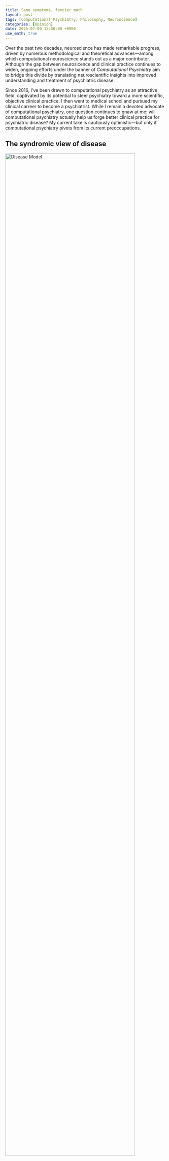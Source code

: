 ```yaml
---
title: Same symptoms, fancier math
layout: post
tags: [Computational Psychiatry, Philosophy, Neuroscience]
categories: [Opinion]
date: 2025-07-09 12:50:00 +0900
use_math: true
---
```




Over the past two decades, neuroscience has made remarkable progress, driven by numerous methodological and theoretical advances—among which computational neuroscience stands out as a major contributor. Although the gap between neurosicence and clinical practice continues to widen, ongoing efforts under the banner of *Computational Psychiatry* aim to bridge this divide by translating neuroscientific insights into improved understanding and treatment of psychiatric disease.

Since 2016, I've been drawn to computational psychiatry as an attractive field, captivated by its potential to steer psychiatry toward a more scientific, objective clinical practice. I then went to medical school and pursued my clinical carreer to become a psychiatrist. While I remain a devoted advocate of computational psychiatry, one question continues to gnaw at me: will computational psychiatry actually help us forge better clinical practice for psychiatric disease? My current take is cautiously optimistic—but only if computational psychiatry pivots from its current preoccupations.

## The syndromic view of disease
<img src="https://raw.githubusercontent.com/aktivhoon/aktivhoon.github.io/main/_posts/images/symptom-disease.png" alt="Disease Model" style="width: 90%;" />

One of the great lessons that I've learned through nine years of medical education and clinical practice—though it may seem somewhat obvious—is that no single symptom or sign can be unique to a certain disease. Rather, we diagnose based on patterns, order, duration, and severity of symptoms and signs, which we call the "course" or "history" of the clinical findings. Similarly, no objective findings, including any kind of blood test or imaging, can be both sufficient and essential for diagnosing a single disease. We combine all clinical findings to form a clinical impression. In other words, medical diagnosis essentially embraces a philosophy of viewing disease as a *syndrome of clinical findings*. Symptoms are therefore the *aliased observations* of the disease, and the clinician's role is to infer the *latent state* of the patient—the procedure we call diagnosis.

Progress made in recent medicine has unraveled the underlying mechanisms of many diseases, which has also affected diagnostic criteria to reflect the known pathophysiology. A good example would be chronic myeloid leukemia (CML). Back in the 1950s, CML was known as chronic granulocytic leukemia (CGL), with diagnosis based on hematologic morphology in blood and bone marrow, accompanied by characteristic clinical manifestations such as splenomegaly and chronic progression. The discovery of the Philadelphia chromosome and its associated BCR-ABL1 fusion gene, however, led to a dramatic change in diagnostic criteria. Today, the presence of BCR-ABL1 is the definitive diagnostic hallmark, detectable even in rare cases of "aleukemic" CML where patients harbor the fusion gene despite normal blood counts—cases that would have been entirely missed by the morphology-based criteria of the 1950s. Moreover, understanding this molecular mechanism enabled the development of tyrosine kinase inhibitors like imatinib, which specifically target the BCR-ABL1 protein and have dramatically improved patient outcomes.

However, many other diseases still remain with unknown pathophysiology. One example is multiple sclerosis (MS). While we know the disease involves demyelination, the actual cause and pathophysiology remain unclear. Diagnosis relies on McDonald criteria, combining clinical episodes, MRI lesion patterns, and CSF findings—essentially pattern recognition across time and space. Similarly, diseases with unknown mechanisms (or those where mechanisms are known but lack reliable biomarkers) continue to depend on syndromic approaches for diagnosis. More fundamentally, this syndromic approach applies to all diseases—even those like CML now have mechanism-based markers, but still rely on recognizing patterns, albeit with fewer variables to consider.

## Computational psychiatry is still 'symptomology'
While you've been reading through the preceding discussion, you might have been thinking, "Okay, I get it. Diagnosis is difficult. But what does this have to do with computational psychiatry?" The connection becomes clear when we examine what computational psychiatry is actually doing: despite its ambitious pursuit of sophisticated mathematical models and promising rhetoric about mechanistic understanding, it remains fundamentally rooted in the same symptom-based approach that has defined psychiatry for decades. In essence, computational psychiatry is still doing 'symptomology'—but just with more elegant equations.

<img src="https://raw.githubusercontent.com/aktivhoon/aktivhoon.github.io/main/_posts/images/symptom-disease-model.png" alt="Disease Model Parameter" style="width: 90%;" />

This limitation originates from experimental design. Most computational models fit behavioral and perceptual data based on task responses, essentially objectifying behavioral phenomena that are already defined. While this quantification feels like progress—replacing subjective clinical impressions with mathematical precision (and yes, I admit this is also progress, though it's a bit like upgrading from "quite sad" to "depression severity score: 7.3"!)—it's fundamentally still measuring the same thing: symptoms and signs, not underlying pathophysiology.

Consider the elegant work by [Powers *et al.*](https://www.science.org/doi/10.1126/science.aan3458) showing that Pavlovian conditioning-induced hallucinations and computational modeling can distinguish voice hearers classified as psychotic, with those cliam to be voice hearers but not psychotic, by different set of parameters out of normal range resembling each group. Such findings can indeed provide useful insights into the computational mechanisms underlying specific symptoms. However, we must recognize that providing useful insights is an essential condition, not a sufficient condition, for a model to offer true mechanistic explanation of disease. There's a crucial distinction between **explainability of symptoms** and **explainability of disease**—and computational psychiatry, despite its mathematical sophistication, remains firmly planted in the former territory.

Making it worse, having parameters with diagnostic value might be encouraging, but this doesn't necessarily lead to simpler or more fundamental diagnostic criteria. Consider rheumatoid arthritis: despite our ability to measure inflammatory markers and antibodies with precision, the diagnosis still relies on clinical criteria that now combine even more factors than before—a nightmare for any med-school student trying to memorize them all. Similarly, computational psychiatry may give us better ways to measure what we've always been measuring, but it hasn't fundamentally changed what we're looking for.

## Psychiatric disease follows the same syndromic logic
As a reminder, psychiatric disease is also disease, so it operates under the same diagnostic constraints and syndromic framework as other medical conditions. The fact that we're dealing with behavior and cognition rather than blood counts or joint inflammation doesn't exempt psychiatry from the fundamental limitations of medical diagnosis. The absence of clear biomarkers makes psychiatric diagnosis even more dependent on pattern recognition across multiple domains—symptoms, course, severity, and functional impact.

<img src="https://raw.githubusercontent.com/aktivhoon/aktivhoon.github.io/main/_posts/images/network.png" alt="Network" style="width: 90%;" />

Just as no single laboratory value defines rheumatoid arthritis or inflammatory bowel disease, no single psychotic symptom is unique to either bipolar disorder with psychotic features or schizophrenia. As I discussed in my [recent paper](https://www.nature.com/articles/s41398-025-03403-6), the diagnostic distinction between these conditions relies on recognizing distinctive lifelong symptom patterns—schizophenia characterized by negative symptoms as its core feature, while bipolar I disorder centers around positive symptoms. However, this pattern recognition remains limited to the population level and cannot reliably be applied to individual patients. We're still fundamentally in the business of syndrome recognition, whether we're looking at white blood cell differentials or thought disorder patterns. The computational sophistication therefore doesn't change the underlying diagnostic philosophy.

## Requirements for 'mechanstic' computational psychiatry
If computational psychiatry is to transcend its current symptom-focused limitations and achieve true mechanistic understanding, it must meet several fundamental requirements that go far beyond elegant curve-fitting to behavioral data.

First, models must demonstrate unique mapping to similar but distinct pathophysiological processes. Just as hypertrophic and dilated cardiomyopathy share the common endpoint of heart failure but require different treatments based on their distinct underlying mechanisms, computational models should distinguish between psychiatric conditions that may appear phenomenologically similar but arise from different biological processes. Current models often fail to test at this level of granularity—they mostly distinguish between psychiatric diseases that are already easily distinguished by trained clinicians—raising questions about their utility in clinical application.

Second, truly mechanistic models must explain both normal individuals and psychiatric disease within the same framework through different parameter ranges, not separate models entirely. This reflects the dimensional nature of psychiatric symptoms and provides a crucial test of biological validity. More critically, if these parameters truly represent causal mechanisms, then controlling them should lead to predictable changes in symptom severity—avoiding the scenario where the true mechanism serves as a confounder of both the parameter and symptom severity.

<img src="https://raw.githubusercontent.com/aktivhoon/aktivhoon.github.io/main/_posts/images/disease%20parameter%20symptom.png" alt="Disease Confounder" style="width: 70%;" />

Finally, models must maintain biological plausibility even at the neural representation level. A model might perfectly predict behavioral outcomes while proposing mechanisms that violate or neglect basic neurobiology. Without this constraint, we risk creating sophisticated mathematical descriptions that, while predictively useful, tell us nothing about the actual biological processes underlying psychiatric disease. The goal isn't just to explain the surface phenomena (behavior)—it's to understand and ultimately intervene at the level of mechanism.

## The broader critique of symptom-based psychiatry
This symptom-focused limitation isn't unique to computational psychiatry. It reflects a broader criticism of modern psychiatric practice itself. The DSM-5 faced criticism for diagnostic criteria that largely ignore recent neuroscientific findings and for removing the multiaxial system, which compressed individual characteristics into oversimplified categorical formats rather than preserving the multidimensional nature of mental health. These criticisms highlight psychiatry's continued reliance on syndromic approaches even as our understanding of brain function has advanced dramatically.

I should admit. Computational psychiatry does offer genuine value in objectifying subjective symptoms and has enormous potential to impact clinical practice. The mathematical precision it brings to measuring psychological phenomena represents real progress over purely subjective clinical impressions. However, if we expect current computational psychiatry to unravel the underlying mechanisms of psychiatric disease, we are likely to be disappointed. The field's current trajectory—focused on explaining and quantifying existing symptom categories—will not fundamentally transform our understanding of psychiatric disease.

The path forward requires computational psychiatry to shift from its current explanatory approach toward a genuinely mechanistic one. Only by meeting the requirements of unique pathophysiological mapping, dimensional modeling across normal and pathological states, and biological plausability, computational approaches can hope to move psychiatry beyond its syndromic constraints. Until then, we remain in the familiar territory of measruing symptoms with greater precision—valuable, but not revolutionary.

## References

1. [Huys, Q. J., Maia, T. V., & Frank, M. J. (2016). Computational psychiatry as a bridge from neuroscience to clinical applications. _Nature neuroscience_, _19_(3), 404-413.](https://www.nature.com/articles/nn.4238)
1. [Karanas, A., & Silver, R. T. (1968). Characteristics of the terminal phase of chronic granulocytic leukemia. _Blood_, _32_(3), 445-459.](https://www.sciencedirect.com/science/article/pii/S0006497120779620)
1. [Dugue, A. (2025). The 2024 Revised McDonald Criteria: AAN 2025 Highlights. _Neurology_.](https://www.emjreviews.com/neurology/congress-review/the-2024-revised-mcdonald-criteria-aan-2025-highlights-j310125/)
1. [Powers, A. R., Mathys, C., & Corlett, P. R. (2017). Pavlovian conditioning–induced hallucinations result from overweighting of perceptual priors. _Science_, _357_(6351), 596-600.](https://www.science.org/doi/10.1126/science.aan3458)
1. [Vaghi, M. M., Luyckx, F., Sule, A., Fineberg, N. A., Robbins, T. W., & De Martino, B. (2017). Compulsivity reveals a novel dissociation between action and confidence. _Neuron_, _96_(2), 348-354.](https://www.sciencedirect.com/science/article/pii/S0896627317308413)
1. [Kim, Y. H., *et al*. (2025). Revealing differential psychotic symptoms in schizophrenia and bipolar I disorder by manifold learning and network analyses. _Translational Psychiatry_, _15_(1), 194.](https://www.nature.com/articles/s41398-025-03403-6)
1. [Abuse, S., & Administration, M. H. S. (2016). DSM-5 Changes: Implications for Child Serious Emotional Disturbance.](https://pubmed.ncbi.nlm.nih.gov/30199184/)
1. [Casey, B. J., Craddock, N., Cuthbert, B. N., Hyman, S. E., Lee, F. S., & Ressler, K. J. (2013). DSM-5 and RDoC: progress in psychiatry research?. _Nature Reviews Neuroscience_, _14_(11), 810-814.](https://www.nature.com/articles/nrn3621)
1. [Wakefield, J. C. (2016). Diagnostic issues and controversies in DSM-5: return of the false positives problem. _Annual review of clinical psychology_, _12_(1), 105-132.](https://pubmed.ncbi.nlm.nih.gov/26772207/)
